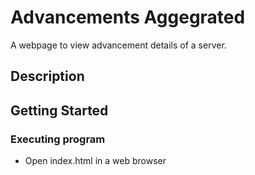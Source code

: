 # Advancements Aggegrated

A webpage to view advancement details of a server.

## Description



## Getting Started

### Executing program

* Open index.html in a web browser

